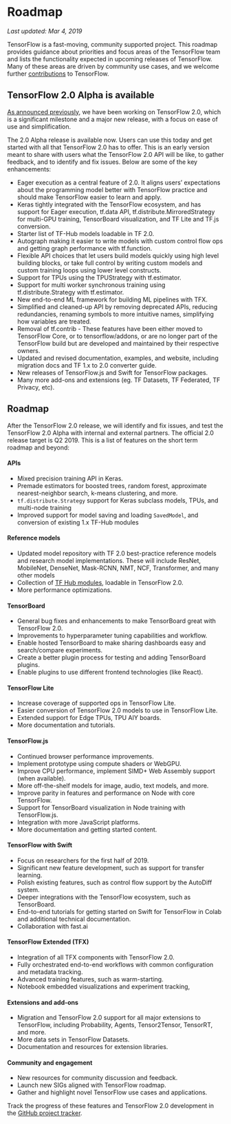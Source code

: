 # Roadmap

*Last updated: Mar 4, 2019*

TensorFlow is a fast-moving, community supported project. This roadmap provides
guidance about priorities and focus areas of the TensorFlow team and lists the
functionality expected in upcoming releases of TensorFlow. Many of these areas
are driven by community use cases, and we welcome further
[contributions](https://github.com/tensorflow/tensorflow/blob/master/CONTRIBUTING.md)
to TensorFlow.

## TensorFlow 2.0 Alpha is available

[As announced previously](https://groups.google.com/a/tensorflow.org/forum/#!topic/discuss/bgug1G6a89A),
we have been working on TensorFlow 2.0, which is a significant milestone and a
major new release, with a focus on ease of use and simplification.

The 2.0 Alpha release is available now. Users can use this today and get started
with all that TensorFlow 2.0 has to offer. This is an early version meant to
share with users what the TensorFlow 2.0 API will be like, to gather feedback,
and to identify and fix issues. Below are some of the key enhancements:

*   Eager execution as a central feature of 2.0. It aligns users’ expectations
    about the programming model better with TensorFlow practice and should make
    TensorFlow easier to learn and apply.
*   Keras tightly integrated with the TensorFlow ecosystem, and has support for
    Eager execution, tf.data API, tf.distribute.MirroredStrategy for multi-GPU
    training, TensorBoard visualization, and TF Lite and TF.js conversion.
*   Starter list of TF-Hub models loadable in TF 2.0.
*   Autograph making it easier to write models with custom control flow ops and
    getting graph performance with tf.function.
*   Flexible API choices that let users build models quickly using high level
    building blocks, or take full control by writing custom models and custom
    training loops using lower level constructs.
*   Support for TPUs using the TPUStrategy with tf.estimator.
*   Support for multi worker synchronous training using tf.distribute.Strategy
    with tf.estimator.
*   New end-to-end ML framework for building ML pipelines with TFX.
*   Simplified and cleaned-up API by removing deprecated APIs, reducing
    redundancies, renaming symbols to more intuitive names, simplifying how
    variables are treated.
*   Removal of tf.contrib - These features have been either moved to TensorFlow
    Core, or to tensorflow/addons, or are no longer part of the TensorFlow build
    but are developed and maintained by their respective owners.
*   Updated and revised documentation, examples, and website, including
    migration docs and TF 1.x to 2.0 converter guide.
*   New releases of TensorFlow.js and Swift for TensorFlow packages.
*   Many more add-ons and extensions (eg. TF Datasets, TF Federated, TF Privacy,
    etc).

## Roadmap

After the TensorFlow 2.0 release, we will identify and fix issues, and test the
TensorFlow 2.0 Alpha with internal and external partners. The official 2.0
release target is Q2 2019. This is a list of features on the short term roadmap
and beyond:

#### APIs

*   Mixed precision training API in Keras.
*   Premade estimators for boosted trees, random forest, approximate
    nearest-neighbor search, k-means clustering, and more.
*   `tf.distribute.Strategy` support for Keras subclass models, TPUs, and
    multi-node training
*   Improved support for model saving and loading `SavedModel`, and conversion
    of existing 1.x TF-Hub modules

#### Reference models

*   Updated model repository with TF 2.0 best-practice reference models and
    research model implementations. These will include ResNet, MobileNet,
    DenseNet, Mask-RCNN, NMT, NCF, Transformer, and many other models
*   Collection of [TF Hub modules](https://tfhub.dev/s?q=tf2-preview), loadable
    in TensorFlow 2.0.
*   More performance optimizations.

#### TensorBoard

*   General bug fixes and enhancements to make TensorBoard great with TensorFlow
    2.0.
*   Improvements to hyperparameter tuning capabilities and workflow.
*   Enable hosted TensorBoard to make sharing dashboards easy and search/compare
    experiments.
*   Create a better plugin process for testing and adding TensorBoard plugins.
*   Enable plugins to use different frontend technologies (like React).

#### TensorFlow Lite

*   Increase coverage of supported ops in TensorFlow Lite.
*   Easier conversion of TensorFlow 2.0 models to use in TensorFlow Lite.
*   Extended support for Edge TPUs, TPU AIY boards.
*   More documentation and tutorials.

#### TensorFlow.js

*   Continued browser performance improvements.
*   Implement prototype using compute shaders or WebGPU.
*   Improve CPU performance, implement SIMD+ Web Assembly support (when
    available).
*   More off-the-shelf models for image, audio, text models, and more.
*   Improve parity in features and performance on Node with core TensorFlow.
*   Support for TensorBoard visualization in Node training with TensorFlow.js.
*   Integration with more JavaScript platforms.
*   More documentation and getting started content.

#### TensorFlow with Swift

*   Focus on researchers for the first half of 2019.
*   Significant new feature development, such as support for transfer learning.
*   Polish existing features, such as control flow support by the AutoDiff
    system.
*   Deeper integrations with the TensorFlow ecosystem, such as TensorBoard.
*   End-to-end tutorials for getting started on Swift for TensorFlow in Colab
    and additional technical documentation.
*   Collaboration with fast.ai

#### TensorFlow Extended (TFX)

*   Integration of all TFX components with TensorFlow 2.0.
*   Fully orchestrated end-to-end workflows with common configuration and
    metadata tracking.
*   Advanced training features, such as warm-starting.
*   Notebook embedded visualizations and experiment tracking,

#### Extensions and add-ons

*   Migration and TensorFlow 2.0 support for all major extensions to TensorFlow,
    including Probability, Agents, Tensor2Tensor, TensorRT, and more.
*   More data sets in TensorFlow Datasets.
*   Documentation and resources for extension libraries.

#### Community and engagement

*   New resources for community discussion and feedback.
*   Launch new SIGs aligned with TensorFlow roadmap.
*   Gather and highlight novel TensorFlow use cases and applications.

Track the progress of these features and TensorFlow 2.0 development in the
[GitHub project tracker](https://github.com/orgs/tensorflow/projects/4).
